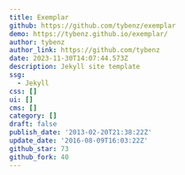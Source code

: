 ```yaml
---
title: Exemplar
github: https://github.com/tybenz/exemplar
demo: https://tybenz.github.io/exemplar/
author: tybenz
author_link: https://github.com/tybenz
date: 2023-11-30T14:07:44.573Z
description: Jekyll site template
ssg:
  - Jekyll
css: []
ui: []
cms: []
category: []
draft: false
publish_date: '2013-02-20T21:38:22Z'
update_date: '2016-08-09T16:03:22Z'
github_star: 73
github_fork: 40
---
```

